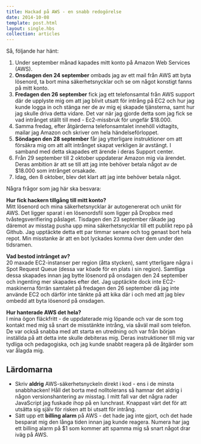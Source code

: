 ```yaml
---
title: Hackad på AWS - en snabb redogörelse
date: 2014-10-08
template: post.html
layout: single.hbs
collection: articles
---
```

Så, följande har hänt:

 1. Under september månad kapades mitt konto på Amazon Web Services (AWS). 
 2. **Onsdagen den 24 september** ombads jag av ett mail från AWS att byta lösenord, ta bort mina säkerhetsnycklar och se om något konstigt fanns på mitt konto.
 3. **Fredagen den 26 september** fick jag ett telefonsamtal från AWS support där de upplyste mig om att jag blivit utsatt för intrång på EC2 och hur jag kunde logga in och stänga ner de av mig ej skapade tjänsterna, samt hur jag skulle driva detta vidare. Det var när jag gjorde detta som jag fick se vad intrånget ställt till med - Ec2-missbruk för ungefär $18.000.
 4. Samma fredag, efter åtgärderna telefonsamtalet innehöll vidtagits, mailar jag Amazon och skriver om hela händelseförloppet.
 4. **Söndagen den 28 september** får jag ytterligare instruktioner om att försäkra mig om att allt intrånget skapat verkligen är avstängt. I samband med detta skapades ett ärende i deras Support center.
 4. Från 29 september till 2 oktober uppdaterar Amazon mig via ärendet. Deras ambition är att se till att jag inte behöver betala något av de $18.000 som intrånget orsakade.
 5. Idag, den 8 oktober, blev det klart att jag inte behöver betala något.

Några frågor som jag här ska besvara:

**Hur fick hackern tillgång till mitt konto?**  
Mitt lösenord och mina säkerhetsnycklar är autogenererat och unikt för AWS. Det ligger sparat i en lösenordsfil som ligger på Dropbox med tvåstegsverifiering påslaget. Tisdagen den 23 september råkade jag däremot av misstag pusha upp mina säkerhetsnycklar till ett publikt repo på Github. Jag upptäckte detta ett par timmar senare och tog genast bort hela repot. Min misstanke är att en bot lyckades komma över dem under den tidsramen.

**Vad bestod intrånget av?**  
20 maxade EC2-instanser per region (åtta stycken), samt ytterligare några i Spot Request Queue (dessa var köade för en plats i sin region). Samtliga dessa skapades innan jag bytte lösenord på onsdagen den 24 september och ingenting mer skapades efter det. Jag upptäckte dock inte EC2-maskinerna förrän samtalet på fredagen den 26 september då jag inte använde EC2 och därför inte tänkte på att kika där i och med att jag blev ombedd att byta lösenord på onsdagen.

**Hur hanterade AWS det hela?**  
I mina ögon fläckfritt - de uppdaterade mig löpande och var de som tog kontakt med mig så snart de misstänkte intrång, via såväl mail som telefon. De var också snabba med att starta en utredning och var från början inställda på att detta inte skulle debiteras mig. Deras instruktioner till mig var tydliga och pedagogiska, och jag kunde snabbt reagera på de åtgärder som var ålagda mig.

## Lärdomarna

 * Skriv **aldrig** AWS-säkerhetsnyckeln direkt i kod - ens i de minsta snabbhacken! Håll det borta med nolltolerans så hamnar det aldrig i någon versionshantering av misstag. I mitt fall var det några rader JavaScript jag fuskade ihop på en lunchrast. Knappast värt det för att utsätta sig själv för risken att bi utsatt för intrång.
 * Sätt upp ett **billing alarm** på AWS - det hade jag inte gjort, och det hade besparat mig den långa tiden innan jag kunde reagera. Numera har jag ett billing alarm på $1 som kommer att spamma mig så snart något drar iväg på AWS.